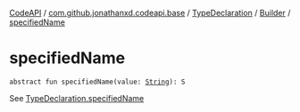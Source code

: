 [CodeAPI](../../../index.md) / [com.github.jonathanxd.codeapi.base](../../index.md) / [TypeDeclaration](../index.md) / [Builder](index.md) / [specifiedName](.)

# specifiedName

`abstract fun specifiedName(value: `[`String`](https://kotlinlang.org/api/latest/jvm/stdlib/kotlin/-string/index.html)`): S`

See [TypeDeclaration.specifiedName](../specified-name.md)

